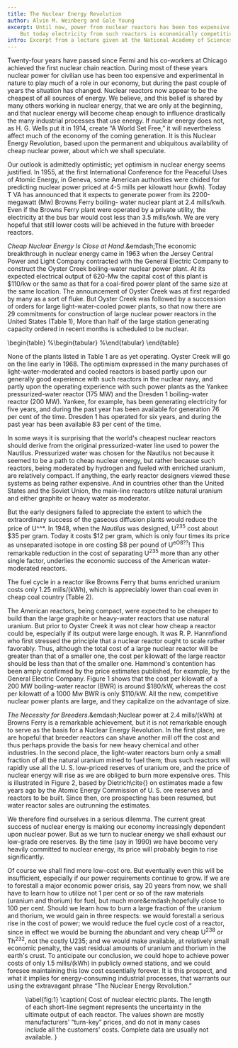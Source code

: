 ```yaml
---
title: The Nuclear Energy Revolution
author: Alvin M. Weinberg and Gale Young 
excerpt: Until now, power from nuclear reactors has been too expensive for widespread civilian use in this country. 
    But today electricity from such reactors is economically competitive and is projected to become much cheaper. 
intro: Excerpt from a lecture given at the National Academy of Sciences in 1966. 
---
```



Twenty-four years have passed since Fermi and his co-workers at Chicago achieved the first nuclear chain reaction. 
During most of these years nuclear power for civilian use has been too expensive and experimental in nature to play much of a role in our economy, but during the past couple of years the situation has changed. 
Nuclear reactors now appear to be the cheapest of all sources of energy. 
We believe, and this belief is shared by many others working in nuclear energy, that we are only at the beginning, and that nuclear energy will become cheap enough to influence drastically the many industrial processes that use energy. 
If nuclear energy does not, as H. G. Wells put it in 1914, create &ldquo;A World Set Free,&rdquo; it will nevertheless affect much of the economy of the coming generation. It is this 
Nuclear Energy Revolution, based upon the permanent and ubiquitous availability 
of cheap nuclear power, about which we shall speculate. 


Our outlook is admittedly optimistic; yet optimism in nuclear energy seems justified. 
In 1955, at the first International Conference for the Peaceful Uses of Atomic Energy, in Geneva, some American authorities were chided for predicting nuclear power priced at 4-5 mills per kilowatt hour (kwh).
Today T VA has announced that it expects to generate power from its 2200-megawatt (Mw) Browns Ferry boiling- 
water nuclear plant at 2.4 mills/kwh. Even if the Browns Ferry plant were operated 
by a private utility, the electricity at the bus bar would cost less than 3.5 mills/kwh. 
We are very hopeful that still lower costs will be achieved in the future with 
breeder reactors. 

<em>Cheap Nuclear Energy Is Close at Hand</em>.&emdash;The economic breakthrough in nuclear energy came in 1963 when the Jersey Central Power and Light Company contracted with the General Electric Company to construct the Oyster Creek boiling-water nuclear power plant. 
At its expected electrical output of 620-Mw the capital cost of this plant is $110/kw or the same as that for a coal-fired power plant of the same size at the same location.
The announcement of Oyster Creek was at first regarded by many as a sort of fluke. 
But Oyster Creek was followed by a succession of orders for large light-water-cooled power plants, so that now there are 29 commitments for construction of large nuclear power reactors in the United States (Table 1), More than half of the large station generating capacity ordered in recent months is scheduled to be nuclear. 


\begin{table}
%\begin{tabular}
%\end{tabular}
\end{table}


None of the plants listed in Table 1 are as yet operating. 
Oyster Creek will go on the line early in 1968. 
The optimism expressed in the many purchases of light-water-moderated and cooled reactors is based partly upon our generally good experience with such reactors in the nuclear navy, and partly upon the operating experience with such power plants as the Yankee pressurized-water reactor (175 MW) and the Dresden 1 boiling-water reactor (200 MW). 
Yankee, for example, has been generating electricity for five years, and during the past year has been available for generation 76 per cent of the time. 
Dresden 1 has operated for six years, and during the past year has been available 83 per cent of the time. 


In some ways it is surprising that the world&#39;s cheapest nuclear reactors should derive from the original pressurized-water line used to power the Nautilus. 
Pressurized water was chosen for the Nautilus not because it seemed to be a path to cheap nuclear energy, but rather because such reactors, being moderated by hydrogen and fueled with enriched uranium, are relatively compact. 
If anything, the early reactor designers viewed these systems as being rather expensive. 
And in countries other than the United States and the Soviet Union, the main-line reactors utilize natural uranium and either graphite or heavy water as moderator. 


But the early designers failed to appreciate the extent to which the extraordinary success of the gaseous diffusion plants would reduce the price of U^^*.
In 1948, when the <em>Nautilus</em> was designed, U<sup>235</sup> cost about $35 per gram.
Today it costs \$12 per gram, which is only four times its price as unseparated isotope in ore costing $8 per pound of U<sup>eO8??</sup>!
This remarkable reduction in the cost of separating U<sup>235</sup> more than any other single factor, underlies the economic success of the American water-moderated reactors. 


The fuel cycle in a reactor like Browns Ferry that bums enriched uranium costs only 1.25 mills/(kWh), which is appreciably lower than coal even in cheap coal country (Table 2). 


The American reactors, being compact, were expected to be cheaper to build than the large graphite or heavy-water reactors that use natural uranium. 
But prior to Oyster Creek it was not clear how cheap a reactor could be, especially if its output were large enough. 
It was R. P. Hanrnfiond who first stressed the principle that a nuclear reactor ought to scale rather favorably. 
Thus, although the total cost of a large nuclear reactor will be greater than that of a smaller one, the cost per kilowatt of the large reactor should be less than that of the smaller one. 
Hammond&#39;s contention has been amply confirmed by the price estimates published, for example, by the General Electric Company. 
Figure 1 shows that the cost per kilowatt of a 200 MW boiling-water reactor (BWR) is around $180/kW, whereas the cost per kilowatt of a 1000 Mw BWR is only $110/kW.
All the new, competitive nuclear power plants are large, and they capitalize on the advantage of size.  


<em>The Necessity for Breeders</em>.&emdash;Nuclear power at 2.4 mills/(kWh) at Browns Ferry is a remarkable achievement, but it is not remarkable enough to serve as the basis for a Nuclear Energy Revolution. 
In the first place, we are hopeful that breeder reactors can shave another mill off the cost and thus perhaps provide the basis for new heavy chemical and other industries. 
In the second place, the light-water reactors burn only a small fraction of all the natural uranium mined to fuel them; thus such reactors will rapidly use all the U. S. low-priced reserves of uranium ore, and the price of nuclear energy will rise as we are obliged to burn more expensive ores. 
This is illustrated in Figure 2, based by Dietrich\cite{} on estimates made a few years ago by the Atomic Energy Commission of U. S. ore reserves and reactors to be built.
Since then, ore prospecting has been resumed, but water reactor sales are outrunning the estimates. 


We therefore find ourselves in a serious dilemma. 
The current great success of nuclear energy is making our economy increasingly dependent upon nuclear power. 
But as we turn to nuclear energy we shall exhaust our low-grade ore reserves. 
By the time (say in 1990) we have become very heavily committed to nuclear energy, its price will probably begin to rise significantly. 


Of course we shall find more low-cost ore. 
But eventually even this will be insufficient, especially if our power requirements continue to grow. 
If we are to forestall a major economic power crisis, say 20 years from now, we shall have to learn how to utilize not 1 per cent or so of the raw materials (uranium and thorium) for fuel, but much more&emdash;hopefully close to 100 per cent. 
Should we learn how to burn a large fraction of the uranium and thorium, we would gain in three respects: we would forestall a serious rise in the cost of power; we would reduce the fuel cycle cost of a reactor, since in effect we would be burning the abundant and very cheap U<sup>238</sup> or Th<sup>232</sup>, not the costly U</sup>235</sup>; and we would make available, at relatively small economic penalty, the vast residual amounts of uranium and thorium in the earth&#39;s crust. 
To anticipate our conclusion, we could hope to achieve power costs of only 1.5 mills/(kWh) in publicly owned stations, and we could foresee maintaining this low cost essentially forever. 
It is this prospect, and what it implies for energy-consuming industrial processes, that warrants our using the extravagant phrase &ldquo;The Nuclear Energy Revolution.&rdquo; 


<figure>
\label{fig:1}
\caption{
    Cost of nuclear electric plants. 
    The length of each short-line segment represents the uncertainty in the ultimate output of each reactor. 
    The values shown are mostly manufacturers&#39; &ldquo;turn-key&rdquo; prices, and do not in many cases include all the customers&#39; costs. 
    Complete data are usually not available. 
}
</figure>


